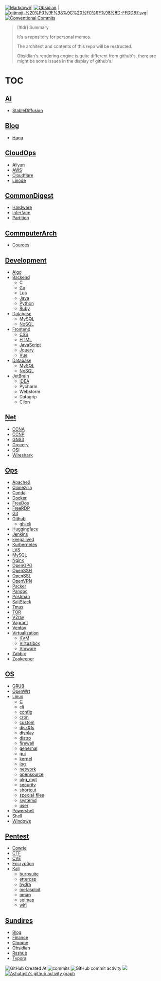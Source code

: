 [![Markdown](https://img.shields.io/badge/Markdown-%23000000.svg?logo=markdown&logoColor=white)](https://daringfireball.net/projects/markdown/)| [![Obsidian](https://img.shields.io/badge/Obsidian-%23483699.svg?&logo=obsidian&logoColor=white)](https://obsidian.md/) | [![gitmoji-%20%F0%9F%98%9C%20%F0%9F%98%8D-FFDD67.svg](https://img.shields.io/badge/gitmoji-%20😜%20😍-FFDD67.svg?style=flat-square)](https://gitmoji.dev)| [![Conventional Commits](https://img.shields.io/badge/Conventional%20Commits-1.0.0-%23FE5196?logo=conventionalcommits&logoColor=white)](https://conventionalcommits.org)

> [!tldr] Summary
> 
> It's a repository for personal memos.
> 
> The architect and contents of this repo will be restructed.
>
> Obsidian's rendering engine is quite different from github's, there are might be some issues in the display of github's. 

# TOC

## [AI](Docs/AI)
- [StableDiffusion](Docs/AI/StableDiffusion)

## [Blog](Docs/Blog)
- [Hugo](Docs/Blog/Hugo)

## [CloudOps](Docs/CloudOps)
- [Aliyun](Docs/CloudOps/Aliyun)
- [AWS](Docs/CloudOps/AWS)
- [Cloudflare](Docs/CloudOps/Cloudflare)
- [Linode](Docs/CloudOps/Linode)

## [CommonDigest](Docs/CommDigest)
- [Hardware](Docs/CommonDigest/Hardware)
- [Interface](Docs/CommonDigest/Interface)
- [Partition](Docs/CommonDigest/Partition)

## [CommputerArch](Docs/CommputerArch)
- [Cources](Docs/CommputerArch/Courses)

## [Development](Docs/Development)
- [Algo](Docs/Development/Algo)
- [Backend](Docs/Development/Backend)
	- C
	- [Go](Docs/Development/Go)
	- Lua
	- [Java](Docs/Development/Java)
	- [Python](Docs/Development/Python)
	- [Ruby](Docs/Development/Ruby)
- [Database](Docs/Development/Database)
	- [MySQL](Docs/Development/Database/MySQL)
	- [NoSQL](Docs/Development/Database/NoSQL)
- [Frontend](Docs/Development/Frontend)
	- [CSS](Docs/Development/Frontend/CSS)
	- [HTML](Docs/Development/Frontend/HTML)
	- [JavaScript](Docs/Development/Frontend/JavaScript)
	- [Jquery](Docs/Development/Frontend/Jquery)
	- [Vue](Docs/Development/Frontend/Vue)
- [Database](Docs/Development/Database)
	- [MySQL](Docs/Development/Database/MySQL)
	- [NoSQL](Docs/Development/Database/NoSQL)
- [JetBrain](Docs/Development/JetBrain)
	- [IDEA](Docs/Development/JetBrain/idea)
	- Pycharm
	- Webstorm
	- Datagrip
	- Clion

## [Net](Docs/Net)
- [CCNA](Docs/Net/CCNA/)
- [CCNP](Docs/Net/CCNP)
- [GNS3](Docs/Net/GN3/)
- [Grocery](Docs/Net/Grocery/)
- [OSI](Docs/Net/OSI)
- [Wireshark](Docs/Net/Wireshark/)

## [Ops](Docs/Ops)
- [Apache2](Docs/Ops/Apache2)
- [Clonezilla](Docs/Ops/Clonezilla)
- [Conda](Docs/Ops/Conda)
- [Docker](Docs/Ops/Docker)
- [FreeDos](Docs/Ops/FreeDos)
- [FreeRDP](Docs/Ops/FreeRDP)
- [Git](Docs/Ops/Git)
- [Github](Docs/Ops/Github)
	- [gh-cli](Docs/Ops/Github/gh-cli)
- [Huggingface](Docs/Ops/Huggingface)
- [Jenkins](Docs/Ops/Jenkins)
- [keepalived](Docs/Ops/keepalived)
- [Kurbernetes](Docs/Ops/Kurbernetes)
- [LVS](Docs/Ops/LVS)
- [MySQL](Docs/Ops/MySQL)
- [Nginx](Docs/Ops/Nginx)
- [OpenGPG](Docs/Ops/OpenGPG)
- [OpenSSH](Docs/Ops/OpenSSH)
- [OpenSSL](Docs/Ops/OpenSSL)
- [OpenVPN](Docs/Ops/OpenVPN)
- [Packer](Docs/Ops/Packer)
- [Pandoc](Docs/Ops/Pandoc)
- [Postman](Docs/Ops/Postman)
- [SaltStack](Docs/Ops/SaltStack)
- [Tmux](Docs/Ops/Tmux)
- [TOR](Docs/Ops/TOR)
- [V2ray](Docs/Ops/V2ray)
- [Vagrant](Docs/Ops/Vagrant)
- [Ventoy](Docs/Ops/ventoy)
- [Virtualization](Docs/Ops/Virtualization)
	- [KVM](Docs/Ops/Virtualization/KVM)
	- [Virtualbox](Docs/Ops/Virtualization/Virtualbox)
	- [Vmware](Docs/Ops/Virtualization/Vmware)
- [Zabbix](Docs/Ops/Zabbix)
- [Zookeeper](Docs/Ops/Zookeeper)

## [OS](Docs/OS)
- [GRUB](Docs/OS/GRUB)
- [OpenWrt](Docs/OS/OpenWrt)
- [Linux](Docs/OS/Linux)
	- [C](Docs/OS/Linux/C)
	- [cli](Docs/OS/Linux/cli)
	- [config](Docs/OS/Linux/config)
	- [cron](Docs/OS/Linux/cron)
	- [custom](Docs/OS/Linux/custom)
	- [disk&fs](Docs/OS/Linux/disk&fs)
	- [display](Docs/OS/Linux/display)
	- [distro](Docs/OS/Linux/distro)
	- [firewall](Docs/OS/Linux/firewall)
	- [genernal](Docs/OS/Linux/genernal)
	- [gui](Docs/OS/Linux/gui)
	- [kernel](Docs/OS/Linux/kernel)
	- [log](Docs/OS/Linux/log)
	- [network](Docs/OS/Linux/network)
	- [opensource](Docs/OS/Linux/opensource)
	- [pkg_mgt](Docs/OS/Linux/pkg_mgt)
	- [security](Docs/OS/Linux/security)
	- [shortcut](Docs/OS/Linux/shortcut)
	- [special_files](Docs/OS/Linux/special_files)
	- [systemd](Docs/OS/Linux/systemd)
	- [user](Docs/OS/Linux/user)
- [Powershell](Docs/OS/Powershell)
- [Shell](Docs/OS/Shell)
- [Windows](Docs/OS/Windows)

## [Pentest](Docs/Pentest)
- [Cowrie](Docs/Pentest/Cowrie)
- [CTF](Docs/Pentest/CTF)
- [CVE](Docs/Pentest/CVE)
- [Encryption](Docs/Pentest/Encryption)
- [Kali](Docs/Pentest/Kali)
	- [burpsuite](Docs/Pentest/Kali/burpsuite)
	- [ettercap](Docs/Pentest/Kali/ettercap)
	- [hydra](Docs/Pentest/Kali/hydra)
	- [metasploit](Docs/Pentest/Kali/metasploit)
	- [nmap](Docs/Pentest/Kali/nmap)
	- [sqlmap](Docs/Pentest/Kali/sqlmap)
	- [wifi](Docs/Pentest/Kali/wifi)

## [Sundires](Docs/Sundries)
- [Blog](Docs/Sundries/Blog)
- [Finance](Docs/Sundries/Finance)
- [Chrome](Docs/Sundries/Chrome)
- [Obsidian](Docs/SUndries/Obsidian)
- [Rsshub](Docs/Sundries/Rsshub)
- [Typora](Docs/Sundries/Typora)


![GitHub Created At](https://img.shields.io/github/created-at/dhay3/archive)
![commits](https://badgen.net/github/commits/dhay3/archive/master)
![GitHub commit activity](https://img.shields.io/github/commit-activity/w/dhay3/archive)
![](https://img.shields.io/github/last-commit/dhay3/archive)
[![Ashutosh's github activity graph](https://github-readme-activity-graph.vercel.app/graph?username=dhay3&custom_title=Commit%20Activities&theme=github-compact)](https://github.com/ashutosh00710/github-readme-activity-graph)